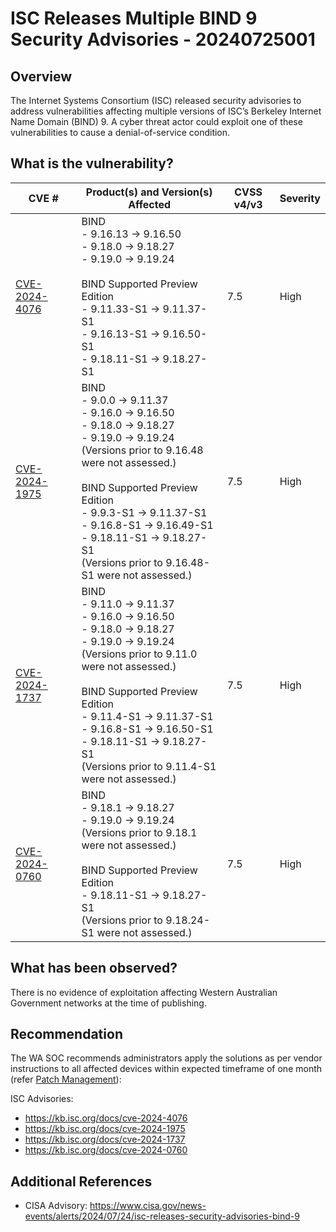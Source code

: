 # ISC Releases Multiple BIND 9 Security Advisories - 20240725001

## Overview

The Internet Systems Consortium (ISC) released security advisories to address vulnerabilities affecting multiple versions of ISC’s Berkeley Internet Name Domain (BIND) 9. A cyber threat actor could exploit one of these vulnerabilities to cause a denial-of-service condition.

## What is the vulnerability?

| CVE #                                                           | Product(s) and Version(s) Affected                                                                                                                                                                                                                                                                                                                                   | CVSS v4/v3 | Severity |
| --------------------------------------------------------------- | -------------------------------------------------------------------------------------------------------------------------------------------------------------------------------------------------------------------------------------------------------------------------------------------------------------------------------------------------------------------- | ---------- | -------- |
| [CVE-2024-4076](https://nvd.nist.gov/vuln/detail/CVE-2024-4076) | BIND </br> - 9.16.13 -> 9.16.50 </br> - 9.18.0 -> 9.18.27 </br> - 9.19.0 -> 9.19.24 </br> </br> BIND Supported Preview Edition </br> - 9.11.33-S1 -> 9.11.37-S1 </br> - 9.16.13-S1 -> 9.16.50-S1 </br> - 9.18.11-S1 -> 9.18.27-S1                                                                                                                                    | 7.5        | High     |
| [CVE-2024-1975](https://nvd.nist.gov/vuln/detail/CVE-2024-1975) | BIND </br> - 9.0.0 -> 9.11.37 </br> - 9.16.0 -> 9.16.50 </br> - 9.18.0 -> 9.18.27 </br> - 9.19.0 -> 9.19.24 </br> (Versions prior to 9.16.48 were not assessed.) </br>  </br> BIND Supported Preview Edition </br> - 9.9.3-S1 -> 9.11.37-S1 </br> - 9.16.8-S1 -> 9.16.49-S1 </br> - 9.18.11-S1 -> 9.18.27-S1 </br> (Versions prior to 9.16.48-S1 were not assessed.) | 7.5        | High     |
| [CVE-2024-1737](https://nvd.nist.gov/vuln/detail/CVE-2024-1737) | BIND </br> - 9.11.0 -> 9.11.37 </br> - 9.16.0 -> 9.16.50 </br> - 9.18.0 -> 9.18.27 </br> - 9.19.0 -> 9.19.24 </br> (Versions prior to 9.11.0 were not assessed.) </br> </br> BIND Supported Preview Edition </br> - 9.11.4-S1 -> 9.11.37-S1 </br> - 9.16.8-S1 -> 9.16.50-S1 </br> - 9.18.11-S1 -> 9.18.27-S1 </br> (Versions prior to 9.11.4-S1 were not assessed.)  | 7.5        | High     |
| [CVE-2024-0760](https://nvd.nist.gov/vuln/detail/CVE-2024-0760) | BIND </br> - 9.18.1 -> 9.18.27 </br> - 9.19.0 -> 9.19.24 </br> (Versions prior to 9.18.1 were not assessed.) </br> </br> BIND Supported Preview Edition </br> - 9.18.11-S1 -> 9.18.27-S1 </br> (Versions prior to 9.18.24-S1 were not assessed.)                                                                                                                     | 7.5        | High     |

## What has been observed?

There is no evidence of exploitation affecting Western Australian Government networks at the time of publishing.

## Recommendation

The WA SOC recommends administrators apply the solutions as per vendor instructions to all affected devices within expected timeframe of one month (refer [Patch Management](../guidelines/patch-management.md)):

ISC Advisories:

- <https://kb.isc.org/docs/cve-2024-4076>
- <https://kb.isc.org/docs/cve-2024-1975>
- <https://kb.isc.org/docs/cve-2024-1737>
- <https://kb.isc.org/docs/cve-2024-0760>

## Additional References

- CISA Advisory: <https://www.cisa.gov/news-events/alerts/2024/07/24/isc-releases-security-advisories-bind-9>
